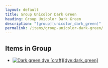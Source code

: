 ```yaml
---
layout: default
title: Group Unicolor Dark Green
heading: Group Unicolor Dark Green
description: "[group][unicolor_dark_green]"
permalink: /items/group-unicolor-dark-green/
---
```



## Items in Group

<ul class="list-items clearfix">
    <li><a href="{{site.baseurl}}/items/dye-dark-green/"><img src="{{site.baseurl}}/assets/img/items/textures/dye_dark_green.png" data-toggle="tooltip" title="Dark green dye [craft][dye:dark_green]"></a></li>
</ul>
